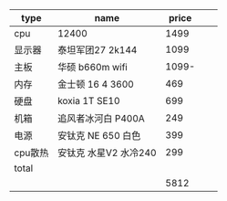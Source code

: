 | type | name | price |  |  |
| ---- | ---- | ----- | ---- | ---- |
| cpu  | 12400 | 1499 |  |  |
| 显示器  | 泰坦军团27 2k144 | 1099 |  |  |
| 主板 | 华硕 b660m wifi | 1099- |  |  |
| 内存 | 金士顿 16 4 3600 | 469 |  |  |
| 硬盘 | koxia 1T SE10 | 699 |  |  |
| 机箱 | 追风者冰河白 P400A | 249 |  |  |
| 电源 | 安钛克 NE 650 白色 | 399 |  |  |
| cpu散热 | 安钛克 水星V2 水冷240 | 299 |  |  |
| total |      |       |  |  |
|  | | 5812 | | |



